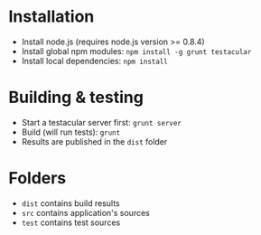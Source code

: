 # Installation

* Install node.js (requires node.js version >= 0.8.4)
* Install global npm modules: `npm install -g grunt testacular`
* Install local dependencies: `npm install`

# Building & testing

* Start a testacular server first: `grunt server`
* Build (will run tests): `grunt`
* Results are published in the `dist` folder

# Folders

* `dist` contains build results
* `src` contains application's sources
* `test` contains test sources
